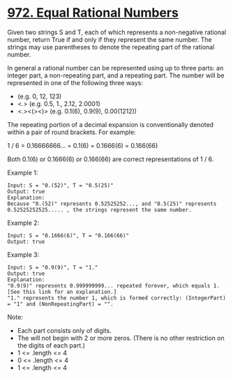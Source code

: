 # [972. Equal Rational Numbers](https://leetcode.com/problems/equal-rational-numbers/)

Given two strings S and T, each of which represents a non-negative rational number, return True if and only if they represent the same number. The strings may use parentheses to denote the repeating part of the rational number.

In general a rational number can be represented using up to three parts: an integer part, a non-repeating part, and a repeating part. The number will be represented in one of the following three ways:

- <IntegerPart> (e.g. 0, 12, 123)
- <IntegerPart><.><NonRepeatingPart>  (e.g. 0.5, 1., 2.12, 2.0001)
- <IntegerPart><.><NonRepeatingPart><(><RepeatingPart><)> (e.g. 0.1(6), 0.9(9), 0.00(1212))

The repeating portion of a decimal expansion is conventionally denoted within a pair of round brackets.  For example:

1 / 6 = 0.16666666... = 0.1(6) = 0.1666(6) = 0.166(66)

Both 0.1(6) or 0.1666(6) or 0.166(66) are correct representations of 1 / 6.

Example 1:

```text
Input: S = "0.(52)", T = "0.5(25)"
Output: true
Explanation:
Because "0.(52)" represents 0.52525252..., and "0.5(25)" represents 0.52525252525..... , the strings represent the same number.
```

Example 2:

```text
Input: S = "0.1666(6)", T = "0.166(66)"
Output: true
```

Example 3:

```text
Input: S = "0.9(9)", T = "1."
Output: true
Explanation:
"0.9(9)" represents 0.999999999... repeated forever, which equals 1.  [See this link for an explanation.]
"1." represents the number 1, which is formed correctly: (IntegerPart) = "1" and (NonRepeatingPart) = "".
```

Note:

- Each part consists only of digits.
- The <IntegerPart> will not begin with 2 or more zeros.  (There is no other restriction on the digits of each part.)
- 1 <= <IntegerPart>.length <= 4
- 0 <= <NonRepeatingPart>.length <= 4
- 1 <= <RepeatingPart>.length <= 4